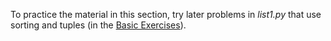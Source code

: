  To practice the material in this section, try later problems in *list1.py* that use sorting and tuples (in the [Basic Exercises](https://developers.google.com/edu/python/exercises/basic)).
